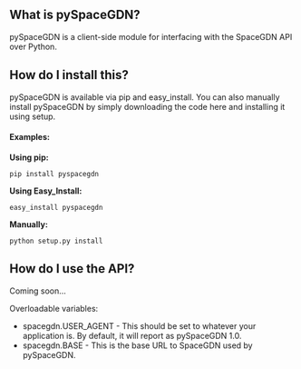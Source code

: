 ## What is pySpaceGDN?

pySpaceGDN is a client-side module for interfacing with the SpaceGDN API over Python.

## How do I install this?

pySpaceGDN is available via pip and easy_install.  You can also manually install pySpaceGDN by simply downloading the code here and installing it using setup.

#### Examples:

__Using pip:__

`pip install pyspacegdn`

__Using Easy_Install:__

`easy_install pyspacegdn`

__Manually:__

`python setup.py install`

## How do I use the API?
Coming soon...

Overloadable variables:

* spacegdn.USER_AGENT - This should be set to whatever your application is.  By default, it will report as pySpaceGDN 1.0.
* spacegdn.BASE - This is the base URL to SpaceGDN used by pySpaceGDN. 
